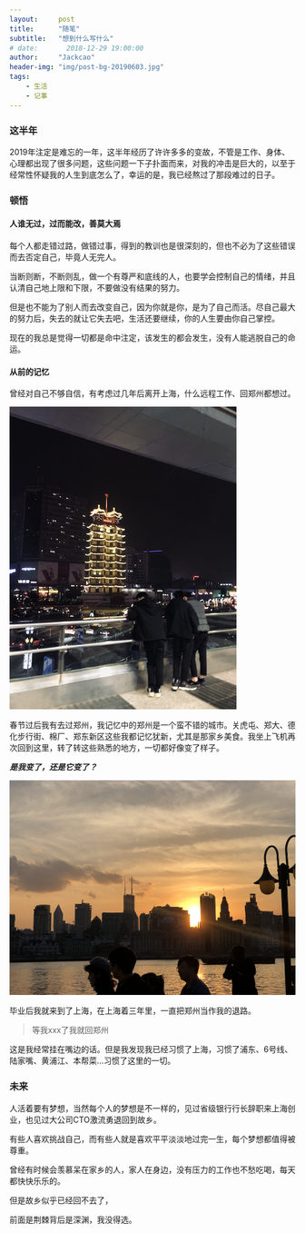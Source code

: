 ```yaml
---
layout:     post
title:      "随笔"
subtitle:   "想到什么写什么"
# date:       2018-12-29 19:00:00
author:     "Jackcao"
header-img: "img/post-bg-20190603.jpg"
tags:
    - 生活
    - 记事
---
```


### 这半年

2019年注定是难忘的一年，这半年经历了许许多多的变故，不管是工作、身体、心理都出现了很多问题，这些问题一下子扑面而来，对我的冲击是巨大的，以至于经常性怀疑我的人生到底怎么了，幸运的是，我已经熬过了那段难过的日子。

### 顿悟

#### 人谁无过，过而能改，善莫大焉

每个人都走错过路，做错过事，得到的教训也是很深刻的，但也不必为了这些错误而去否定自己，毕竟人无完人。

当断则断，不断则乱，做一个有尊严和底线的人，也要学会控制自己的情绪，并且认清自己地上限和下限，不要做没有结果的努力。

但是也不能为了别人而去改变自己，因为你就是你，是为了自己而活。尽自己最大的努力后，失去的就让它失去吧，生活还要继续，你的人生要由你自己掌控。

现在的我总是觉得一切都是命中注定，该发生的都会发生，没有人能逃脱自己的命运。


#### 从前的记忆

曾经对自己不够自信，有考虑过几年后离开上海，什么远程工作、回郑州都想过。

![post-zhengzhou](/img/in-post/in-post-2018/post-zhengzhou.jpg)

春节过后我有去过郑州，我记忆中的郑州是一个蛮不错的城市。关虎屯、郑大、德化步行街、棉厂、郑东新区这些我都记忆犹新，尤其是那家乡美食。我坐上飞机再次回到这里，转了转这些熟悉的地方，一切都好像变了样子。

***是我变了，还是它变了？***

![post-shanghai](/img/in-post/in-post-2018/post-shanghai.png)

毕业后我就来到了上海，在上海着三年里，一直把郑州当作我的退路。

> 等我xxx了我就回郑州

这是我经常挂在嘴边的话。但是我发现我已经习惯了上海，习惯了浦东、6号线、陆家嘴、黄浦江、本帮菜...习惯了这里的一切。

### 未来

人活着要有梦想，当然每个人的梦想是不一样的，见过省级银行行长辞职来上海创业，也见过大公司CTO激流勇退回到故乡。

有些人喜欢挑战自己，而有些人就是喜欢平平淡淡地过完一生，每个梦想都值得被尊重。

曾经有时候会羡慕呆在家乡的人，家人在身边，没有压力的工作也不愁吃喝，每天都快快乐乐的。

但是故乡似乎已经回不去了，

前面是荆棘背后是深渊，我没得选。


